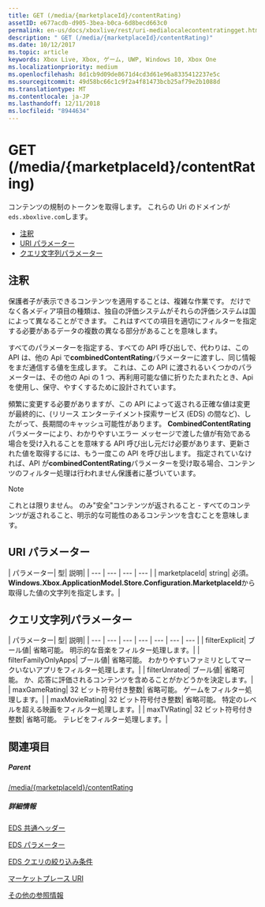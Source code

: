 ```yaml
---
title: GET (/media/{marketplaceId}/contentRating)
assetID: e677acdb-d905-3bea-b0ca-6d8becd663c0
permalink: en-us/docs/xboxlive/rest/uri-medialocalecontentratingget.html
description: " GET (/media/{marketplaceId}/contentRating)"
ms.date: 10/12/2017
ms.topic: article
keywords: Xbox Live, Xbox, ゲーム, UWP, Windows 10, Xbox One
ms.localizationpriority: medium
ms.openlocfilehash: 8d1cb9d09de8671d4cd3d61e96a8335412237e5c
ms.sourcegitcommit: 49d58bc66c1c9f2a4f81473bcb25af79e2b1088d
ms.translationtype: MT
ms.contentlocale: ja-JP
ms.lasthandoff: 12/11/2018
ms.locfileid: "8944634"
---
```

# <a name="get-mediamarketplaceidcontentrating"></a>GET (/media/{marketplaceId}/contentRating)
コンテンツの規制のトークンを取得します。 これらの Uri のドメインが`eds.xboxlive.com`します。
 
  * [注釈](#ID4EV)
  * [URI パラメーター](#ID4ELB)
  * [クエリ文字列パラメーター](#ID4EWB)
 
<a id="ID4EV"></a>

 
## <a name="remarks"></a>注釈
 
保護者子が表示できるコンテンツを適用することは、複雑な作業です。 だけでなく各メディア項目の種類は、独自の評価システムがそれらの評価システムは国によって異なることができます。 これはすべての項目を適切にフィルターを指定する必要があるデータの複数の異なる部分があることを意味します。
 
すべてのパラメーターを指定する、すべての API 呼び出しで、代わりは、この API は、他の Api で**combinedContentRating**パラメーターに渡すし、同じ情報をまだ通信する値を生成します。 これは、この API に渡されるいくつかのパラメーターは、その他の Api の 1 つ、再利用可能な値に折りたたまれたとき、Api を使用し、保守、やすくするために設計されています。
 
頻繁に変更する必要がありますが、この API によって返される正確な値は変更が最終的に、(リリース エンターテイメント探索サービス (EDS) の間など)、したがって、長期間のキャッシュ可能性があります。 **CombinedContentRating**パラメーターにより、わかりやすいエラー メッセージで渡した値が有効である場合を受け入れることを意味する API 呼び出し元だけ必要があります、更新された値を取得するには、もう一度この API を呼び出します。 指定されていなければ、API が**combinedContentRating**パラメーターを受け取る場合、コンテンツのフィルター処理は行われません保護者に基づいています。 

> [!NOTE] 
> これとは限りません。 のみ"安全"コンテンツが返されること - すべてのコンテンツが返されること、明示的な可能性のあるコンテンツを含むことを意味します。 


  
<a id="ID4ELB"></a>

 
## <a name="uri-parameters"></a>URI パラメーター
 
| パラメーター| 型| 説明| 
| --- | --- | --- | --- | 
| marketplaceId| string| 必須。 <b>Windows.Xbox.ApplicationModel.Store.Configuration.MarketplaceId</b>から取得した値の文字列を指定します。| 
  
<a id="ID4EWB"></a>

 
## <a name="query-string-parameters"></a>クエリ文字列パラメーター
 
| パラメーター| 型| 説明| 
| --- | --- | --- | --- | --- | --- | --- | 
| filterExplicit| ブール値| 省略可能。 明示的な音楽をフィルター処理します。| 
| filterFamilyOnlyApps| ブール値| 省略可能。 わかりやすいファミリとしてマークいないアプリをフィルター処理します。| 
| filterUnrated| ブール値| 省略可能。 か、応答に評価されるコンテンツを含めることがかどうかを決定します。| 
| maxGameRating| 32 ビット符号付き整数| 省略可能。 ゲームをフィルター処理します。| 
| maxMovieRating| 32 ビット符号付き整数| 省略可能。 特定のレベルを超える映画をフィルター処理します。| 
| maxTVRating| 32 ビット符号付き整数| 省略可能。 テレビをフィルター処理します。| 
  
<a id="ID4E5D"></a>

 
## <a name="see-also"></a>関連項目
 
<a id="ID4EAE"></a>

 
##### <a name="parent"></a>Parent 

[/media/{marketplaceId}/contentRating](uri-medialocalecontentrating.md)

  
<a id="ID4EKE"></a>

 
##### <a name="further-information"></a>詳細情報 

[EDS 共通ヘッダー](../../additional/edscommonheaders.md)

 [EDS パラメーター](../../additional/edsparameters.md)

 [EDS クエリの絞り込み条件](../../additional/edsqueryrefiners.md)

 [マーケットプレース URI](atoc-reference-marketplace.md)

 [その他の参照情報](../../additional/atoc-xboxlivews-reference-additional.md)

   